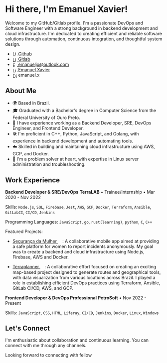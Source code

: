 # Hi there, I'm Emanuel Xavier!

Welcome to my GitHub/Gitlab profile. I'm a passionate DevOps and Software Engineer with a strong background in backend development and cloud infrastructure. I'm dedicated to creating efficient and reliable software solutions through automation, continuous integration, and thoughtful system design.

- [<img src="https://www.svgrepo.com/download/512317/github-142.svg" alt="LinkedIn" style="height: 1em;  max-height: 1em; ertical-align: middle;"> Github](https://github.com/emanuel-xavier)
- [<img src="https://www.svgrepo.com/download/373625/gitlab.svg" alt="LinkedIn" style="height: 1em; max-height: 1em; vertical-align: middle;"> Gitlab](https://gitlab.com/emanuel-xavier)
- [<img src="https://www.svgrepo.com/download/421616/email-mail-web.svg" alt="Email" style="height: 1em; max-height: 1em; vertical-align: middle;"> emanueljx@outlook.com](mailto:emanueljx@outlook.com)
- [<img src="https://www.svgrepo.com/download/448234/linkedin.svg" alt="LinkedIn" style="height: 1em; max-height: 1em; vertical-align: middle;"> Emanuel Xavier](https://www.linkedin.com/in/emanuel-xavier)
- <img src="https://www.svgrepo.com/download/353655/discord-icon.svg" alt="Discord" style="height: 1em; vertical-align: middle;"> emanuel.x

## About Me
- 🌍 Based in Brazil.
- 🎓 Graduated with a Bachelor's degree in Computer Science from the Federal University of Ouro Preto.
- 💼 I have experience working as a Backend Developer, SRE, DevOps Engineer, and Frontend Developer.
- 🛠️ I'm proficient in C++, Python, JavaScript, and Golang, with experience in backend development and automating tools.
- ☁️ Skilled in building and maintaining cloud infrastructure using AWS, GCP, and Docker.
- 🔧 I'm a problem solver at heart, with expertise in Linux server administration and troubleshooting.

## Work Experience

**Backend Developer & SRE/DevOps**
**TerraLAB** • Trainee/Internship • Mar 2020 - Nov 2022

Skills: `Node.js`, `SQL`, `Firebase`, `Jest`, `AWS`, `GCP`, `Docker`, `Terraform`, `Ansible`, `GitLabCI`, `CI/CD`, `Jenkins`

Programming Languages: `JavaScript`, `go`, `rust(learning)`, `python`, `C`, `C++`

Featured Projects:
- [Segurança da Mulher <img src="https://www.svgrepo.com/download/510970/external-link.svg"  style="height: 1em; vertical-align: middle;">](https://play.google.com/store/apps/details?id=com.ouvidoria.mobile&hl=pt_BR&gl=US):
  A collaborative mobile app aimed at providing a safe platform for women to report incidents anonymously. My goal was to create a backend and cloud infrastructure using Node.js, Firebase, AWS and Docker.

- [Terraplanner <img src="https://www.svgrepo.com/download/510970/external-link.svg"  style="height: 1em; vertical-align: middle;">](https://terraplanner.org/):
  A collaborative effort focused on creating an exciting map-based project designed to generate routes and geographical tools, with data visualization from various locations across Brazil. I played a role in establishing efficient DevOps practices using Terraform, Ansible, GitLab CI/CD, AWS, and GCP.

**Frontend Developer & DevOps Professional**
**PetroSoft** • Nov 2022 - Present

Skills: `JavaScript`, `CSS`, `HTML`, `Liferay`, `CI/CD`, `Jenkins`, `Docker`, `Linux`, `Windows`

## Let's Connect
I'm enthusiastic about collaboration and continuous learning. You can connect with me through any channels.

Looking forward to connecting with fellow
